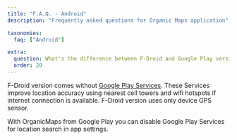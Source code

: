 ```yaml
---
title: "F.A.Q. - Android"
description: "Frequently asked questions for Organic Maps application"

taxonomies:
  faq: ["Android"]

extra:
  question: What's the difference between F-Droid and Google Play versions of tha app?
  order: 20
---
```


F-Droid version comes without [Google Play Services](https://en.wikipedia.org/wiki/Google_Play_Services). These Services improve location accuracy using nearest cell towers and wifi hotspots if internet connection is available. F-Droid version uses only device GPS sensor.

With OrganicMaps from Google Play you can disable Google Play Services for location search in app settings.
